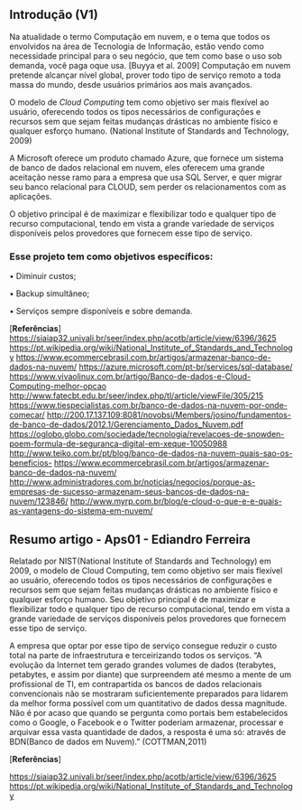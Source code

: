 <h2>Introdução (V1)</h2>

Na atualidade o termo Computação em nuvem, e o tema que todos os envolvidos na área de Tecnologia de Informação, estão vendo como necessidade principal para o seu negócio, que tem como base o uso sob demanda, você paga oque usa. [Buyya et al. 2009]
Computação em nuvem pretende alcançar nível global, prover todo tipo de serviço remoto a toda massa do mundo, desde usuários primários aos mais avançados.

O modelo de *Cloud Computing* tem como objetivo ser mais flexível ao usuário, oferecendo todos os tipos necessários de configurações e recursos sem que sejam feitas mudanças drásticas no ambiente físico e qualquer esforço humano. (National Institute of Standards and Technology, 2009)

A Microsoft oferece um produto chamado Azure, que fornece um sistema de banco de dados relacional em nuvem, eles oferecem uma grande aceitação nesse ramo para a empresa que usa SQL Server, e quer migrar seu banco relacional para CLOUD, sem perder os relacionamentos com as aplicações.

O objetivo principal é de maximizar e flexibilizar todo e qualquer tipo de recurso computacional, tendo em vista a grande variedade de serviços disponíveis pelos provedores que fornecem esse tipo de serviço. 

<h3>Esse projeto tem como objetivos específicos:</h3>

•	Diminuir custos;

•	Backup simultâneo;

•	Serviços sempre disponíveis e sobre demanda.





[**Referências**]
 https://siaiap32.univali.br/seer/index.php/acotb/article/view/6396/3625
https://pt.wikipedia.org/wiki/National_Institute_of_Standards_and_Technology
https://www.ecommercebrasil.com.br/artigos/armazenar-banco-de-dados-na-nuvem/
https://azure.microsoft.com/pt-br/services/sql-database/
https://www.vivaolinux.com.br/artigo/Banco-de-dados-e-Cloud-Computing-melhor-opcao
http://www.fatecbt.edu.br/seer/index.php/tl/article/viewFile/305/215
https://www.tiespecialistas.com.br/banco-de-dados-na-nuvem-por-onde-comecar/
http://200.17.137.109:8081/novobsi/Members/josino/fundamentos-de-banco-de-dados/2012.1/Gerenciamento_Dados_Nuvem.pdf
https://oglobo.globo.com/sociedade/tecnologia/revelacoes-de-snowden-poem-formula-de-seguranca-digital-em-xeque-10050988
http://www.teiko.com.br/pt/blog/banco-de-dados-na-nuvem-quais-sao-os-beneficios-
https://www.ecommercebrasil.com.br/artigos/armazenar-banco-de-dados-na-nuvem/
http://www.administradores.com.br/noticias/negocios/porque-as-empresas-de-sucesso-armazenam-seus-bancos-de-dados-na-nuvem/123846/
http://www.myrp.com.br/blog/e-cloud-o-que-e-e-quais-as-vantagens-do-sistema-em-nuvem/


<h2> Resumo artigo - Aps01 -  Ediandro Ferreira </h2>

Relatado por NIST(National Institute of Standards and Technology) em 2009, o modelo de Cloud Computing, tem como objetivo ser mais flexível ao usuário, oferecendo todos os tipos necessários de configurações e recursos sem que sejam feitas mudanças drásticas no ambiente físico e  qualquer esforço humano.
Seu objetivo principal é de maximizar e flexibilizar todo e qualquer tipo de recurso computacional, tendo em vista a grande variedade de serviços disponíveis pelos provedores que fornecem esse tipo de serviço. 

A empresa que optar por esse tipo de serviço consegue reduzir o custo total na parte de infraestrutura e terceirizando todos os serviços. 
“A evolução da Internet tem gerado grandes volumes de dados (terabytes, petabytes, e assim por diante) que surpreendem até mesmo a mente de um profissional de TI, em contrapartida os bancos de dados relacionais convencionais não se mostraram suficientemente preparados para lidarem da melhor forma possível com um quantitativo de dados dessa magnitude. Não é por acaso que quando se pergunta como portais bem estabelecidos como o Google, o Facebook e o Twitter poderiam armazenar, processar e arquivar essa vasta quantidade de dados, a resposta é uma só: através de BDN(Banco de dados em Nuvem).” (COTTMAN,2011)   



[**Referências**]

https://siaiap32.univali.br/seer/index.php/acotb/article/view/6396/3625
https://pt.wikipedia.org/wiki/National_Institute_of_Standards_and_Technology
